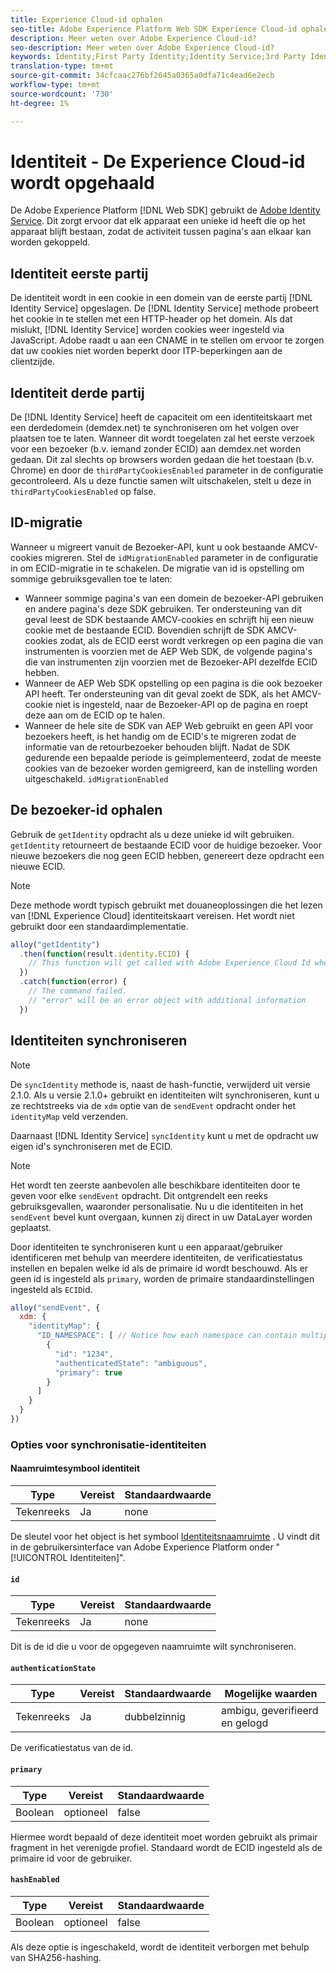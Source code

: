 ```yaml
---
title: Experience Cloud-id ophalen
seo-title: Adobe Experience Platform Web SDK Experience Cloud-id ophalen
description: Meer weten over Adobe Experience Cloud-id?
seo-description: Meer weten over Adobe Experience Cloud-id?
keywords: Identity;First Party Identity;Identity Service;3rd Party Identity;ID Migration;Visitor ID;third party identity;thirdPartyCookiesEnabled;idMigrationEnabled;getIdentity;Syncing Identities;syncIdentity;sendEvent;identityMap;primary;ecid;Identity Namespace;namespace id;authenticationState;hashEnabled;
translation-type: tm+mt
source-git-commit: 34cfcaac276bf2645a0365a0dfa71c4ead6e2ecb
workflow-type: tm+mt
source-wordcount: '730'
ht-degree: 1%

---
```



# Identiteit - De Experience Cloud-id wordt opgehaald

De Adobe Experience Platform [!DNL Web SDK] gebruikt de [Adobe Identity Service](../../identity-service/ecid.md). Dit zorgt ervoor dat elk apparaat een unieke id heeft die op het apparaat blijft bestaan, zodat de activiteit tussen pagina&#39;s aan elkaar kan worden gekoppeld.

## Identiteit eerste partij

De identiteit wordt in een cookie in een domein van de eerste partij [!DNL Identity Service] opgeslagen. De [!DNL Identity Service] methode probeert het cookie in te stellen met een HTTP-header op het domein. Als dat mislukt, [!DNL Identity Service] worden cookies weer ingesteld via JavaScript. Adobe raadt u aan een CNAME in te stellen om ervoor te zorgen dat uw cookies niet worden beperkt door ITP-beperkingen aan de clientzijde.

## Identiteit derde partij

De [!DNL Identity Service] heeft de capaciteit om een identiteitskaart met een derdedomein (demdex.net) te synchroniseren om het volgen over plaatsen toe te laten. Wanneer dit wordt toegelaten zal het eerste verzoek voor een bezoeker (b.v. iemand zonder ECID) aan demdex.net worden gedaan. Dit zal slechts op browsers worden gedaan die het toestaan (b.v. Chrome) en door de `thirdPartyCookiesEnabled` parameter in de configuratie gecontroleerd. Als u deze functie samen wilt uitschakelen, stelt u deze in `thirdPartyCookiesEnabled` op false.

## ID-migratie

Wanneer u migreert vanuit de Bezoeker-API, kunt u ook bestaande AMCV-cookies migreren. Stel de `idMigrationEnabled` parameter in de configuratie in om ECID-migratie in te schakelen. De migratie van id is opstelling om sommige gebruiksgevallen toe te laten:

* Wanneer sommige pagina&#39;s van een domein de bezoeker-API gebruiken en andere pagina&#39;s deze SDK gebruiken. Ter ondersteuning van dit geval leest de SDK bestaande AMCV-cookies en schrijft hij een nieuw cookie met de bestaande ECID. Bovendien schrijft de SDK AMCV-cookies zodat, als de ECID eerst wordt verkregen op een pagina die van instrumenten is voorzien met de AEP Web SDK, de volgende pagina&#39;s die van instrumenten zijn voorzien met de Bezoeker-API dezelfde ECID hebben.
* Wanneer de AEP Web SDK opstelling op een pagina is die ook bezoeker API heeft. Ter ondersteuning van dit geval zoekt de SDK, als het AMCV-cookie niet is ingesteld, naar de Bezoeker-API op de pagina en roept deze aan om de ECID op te halen.
* Wanneer de hele site de SDK van AEP Web gebruikt en geen API voor bezoekers heeft, is het handig om de ECID&#39;s te migreren zodat de informatie van de retourbezoeker behouden blijft. Nadat de SDK gedurende een bepaalde periode is geïmplementeerd, zodat de meeste cookies van de bezoeker worden gemigreerd, kan de instelling worden uitgeschakeld. `idMigrationEnabled`

## De bezoeker-id ophalen

Gebruik de `getIdentity` opdracht als u deze unieke id wilt gebruiken. `getIdentity` retourneert de bestaande ECID voor de huidige bezoeker. Voor nieuwe bezoekers die nog geen ECID hebben, genereert deze opdracht een nieuwe ECID.

>[!NOTE]
>
>Deze methode wordt typisch gebruikt met douaneoplossingen die het lezen van [!DNL Experience Cloud] identiteitskaart vereisen. Het wordt niet gebruikt door een standaardimplementatie.

```javascript
alloy("getIdentity")
  .then(function(result.identity.ECID) {
    // This function will get called with Adobe Experience Cloud Id when the command promise is resolved
  })
  .catch(function(error) {
    // The command failed.
    // "error" will be an error object with additional information
  })
```

## Identiteiten synchroniseren

>[!NOTE]
>
>De `syncIdentity` methode is, naast de hash-functie, verwijderd uit versie 2.1.0. Als u versie 2.1.0+ gebruikt en identiteiten wilt synchroniseren, kunt u ze rechtstreeks via de `xdm` optie van de `sendEvent` opdracht onder het `identityMap` veld verzenden.

Daarnaast [!DNL Identity Service] `syncIdentity` kunt u met de opdracht uw eigen id&#39;s synchroniseren met de ECID.

>[!NOTE]
>
>Het wordt ten zeerste aanbevolen alle beschikbare identiteiten door te geven voor elke `sendEvent` opdracht. Dit ontgrendelt een reeks gebruiksgevallen, waaronder personalisatie. Nu u die identiteiten in het `sendEvent` bevel kunt overgaan, kunnen zij direct in uw DataLayer worden geplaatst.

Door identiteiten te synchroniseren kunt u een apparaat/gebruiker identificeren met behulp van meerdere identiteiten, de verificatiestatus instellen en bepalen welke id als de primaire id wordt beschouwd. Als er geen id is ingesteld als `primary`, worden de primaire standaardinstellingen ingesteld als `ECID`id.

```javascript
alloy("sendEvent", {
  xdm: {
    "identityMap": {
      "ID_NAMESPACE": [ // Notice how each namespace can contain multiple identifiers.
        {
          "id": "1234",
          "authenticatedState": "ambiguous",
          "primary": true
        }
      ]
    }
  }
})
```


### Opties voor synchronisatie-identiteiten

#### Naamruimtesymbool identiteit

| **Type** | **Vereist** | **Standaardwaarde** |
| -------- | ------------ | ----------------- |
| Tekenreeks | Ja | none |

De sleutel voor het object is het symbool [Identiteitsnaamruimte](../../identity-service/namespaces.md) . U vindt dit in de gebruikersinterface van Adobe Experience Platform onder &quot;[!UICONTROL Identiteiten]&quot;.

#### `id`

| **Type** | **Vereist** | **Standaardwaarde** |
| -------- | ------------ | ----------------- |
| Tekenreeks | Ja | none |

Dit is de id die u voor de opgegeven naamruimte wilt synchroniseren.

#### `authenticationState`

| **Type** | **Vereist** | **Standaardwaarde** | **Mogelijke waarden** |
| -------- | ------------ | ----------------- | ------------------------------------ |
| Tekenreeks | Ja | dubbelzinnig | ambigu, geverifieerd en gelogd |

De verificatiestatus van de id.

#### `primary`

| **Type** | **Vereist** | **Standaardwaarde** |
| -------- | ------------ | ----------------- |
| Boolean | optioneel | false |

Hiermee wordt bepaald of deze identiteit moet worden gebruikt als primair fragment in het verenigde profiel. Standaard wordt de ECID ingesteld als de primaire id voor de gebruiker.

#### `hashEnabled`

| **Type** | **Vereist** | **Standaardwaarde** |
| -------- | ------------ | ----------------- |
| Boolean | optioneel | false |

Als deze optie is ingeschakeld, wordt de identiteit verborgen met behulp van SHA256-hashing.
